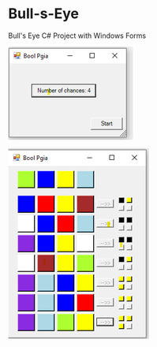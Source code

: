 # Bull-s-Eye
Bull's Eye C# Project with Windows Forms

![](Images/Chances.png)


![](Images/Board.png)

